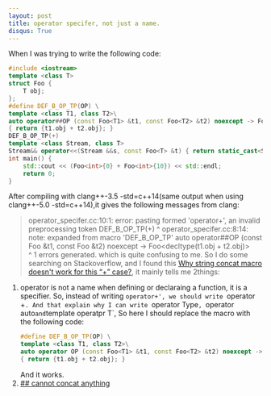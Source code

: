 ```yaml
---
layout: post
title: operator specifer, not just a name.
disqus: True
---
```


When I was trying to write the following code:
```c++
#include <iostream>
template <class T>
struct Foo {
    T obj;
};
#define DEF_B_OP_TP(OP) \
template <class T1, class T2>\
auto operator##OP (const Foo<T1> &t1, const Foo<T2> &t2) noexcept -> Foo<decltype(t1.obj + t2.obj)>\
{ return {t1.obj + t2.obj}; }
DEF_B_OP_TP(+)
template <class Stream, class T>
Stream&& operator<<(Stream &&s, const Foo<T> &t) { return static_cast<Stream&&>(s << t.obj); }
int main() {
    std::cout << (Foo<int>{0} + Foo<int>{10}) << std::endl;
    return 0;
}
```
After compiling with clang++-3.5 -std=c++14(same output when using clang++-5.0 -std=c++14),it gives the following messages from
clang:
> operator_specifer.cc:10:1: error: pasting formed 'operator+', an invalid preprocessing token
> DEF_B_OP_TP(+)
> ^
> operator_specifer.cc:8:14: note: expanded from macro 'DEF_B_OP_TP'
> auto operator##OP (const Foo<T1> &t1, const Foo<T2> &t2) noexcept -> Foo<decltype(t1.obj + t2.obj)>\
>              ^
> 1 errors generated.
which is quite confusing to me.
So I do some searching on Stackoverflow, and I found this [Why string concat macro doesn't work for this “+” case?](https://stackoverflow.com/questions/25072193/why-string-concat-macro-doesnt-work-for-this-case), it mainly tells me 2things: 
  1. operator is not a name when defining or declaraing a function, it is a specifier.
     So, instead of writing `operator+', we should write `operator +`.
     And that explain why I can write `operator Type`, `operator auto` and `template <class T> operatpr T`,
     So here I should replace the macro with the following code:
     ```c++
     #define DEF_B_OP_TP(OP) \
     template <class T1, class T2>\
     auto operator OP (const Foo<T1> &t1, const Foo<T2> &t2) noexcept -> Foo<decltype(t1.obj + t2.obj)>\
     { return {t1.obj + t2.obj}; }
     ```
     And it works.
  2. [## cannot concat anything](https://nobodyxu.github.io/cannot-concat-anything/)
